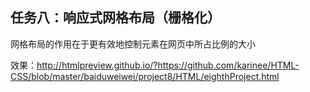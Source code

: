 ## 任务八：响应式网格布局（栅格化）

网格布局的作用在于更有效地控制元素在网页中所占比例的大小

效果：http://htmlpreview.github.io/?https://github.com/karinee/HTML-CSS/blob/master/baiduweiwei/project8/HTML/eighthProject.html


